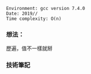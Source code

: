 ```
Environment: gcc version 7.4.0
Date: 2019//
Time complexity: O(n)
```
### 想法：

歷遍，值不一樣就掰

### 技術筆記
